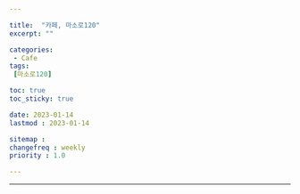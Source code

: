 ```yaml
---

title:  "카페, 마소로120"
excerpt: ""

categories:
 - Cafe
tags:
 [마소로120]

toc: true
toc_sticky: true

date: 2023-01-14
lastmod : 2023-01-14

sitemap :
changefreq : weekly
priority : 1.0

---
```

---
